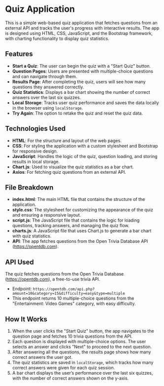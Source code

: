 # Quiz Application

This is a simple web-based quiz application that fetches questions from an external API and tracks the user's progress with interactive results. The app is designed using HTML, CSS, JavaScript, and the Bootstrap framework, with charting functionality to display quiz statistics.

## Features

- **Start a Quiz**: The user can begin the quiz with a "Start Quiz" button.
- **Question Pages**: Users are presented with multiple-choice questions and can navigate through them.
- **Results Page**: After completing the quiz, users will see how many questions they answered correctly.
- **Quiz Statistics**: Displays a bar chart showing the number of correct answers over the last six quizzes.
- **Local Storage**: Tracks user quiz performance and saves the data locally in the browser using `localStorage`.
- **Try Again**: The option to retake the quiz and reset the quiz data.

## Technologies Used

- **HTML**: For the structure and layout of the web pages.
- **CSS**: For styling the application with a custom stylesheet and Bootstrap for responsive design.
- **JavaScript**: Handles the logic of the quiz, question loading, and storing results in local storage.
- **Chart.js**: Used to visualize the quiz statistics as a bar chart.
- **Axios**: For fetching quiz questions from an external API.

## File Breakdown

- **index.html**: The main HTML file that contains the structure of the application.
- **style.css**: The stylesheet for customizing the appearance of the quiz and ensuring a responsive layout.
- **script.js**: The JavaScript file that contains the logic for loading questions, tracking answers, and managing the quiz flow.
- **charts.js**: A JavaScript file that uses Chart.js to generate a bar chart with quiz statistics.
- **API**: The app fetches questions from the Open Trivia Database API (https://opentdb.com).

## API Used

The quiz fetches questions from the Open Trivia Database (https://opentdb.com), a free-to-use trivia API.

- Endpoint: `https://opentdb.com/api.php?amount=10&category=15&difficulty=easy&type=multiple`
- This endpoint returns 10 multiple-choice questions from the "Entertainment: Video Games" category, with easy difficulty.

## How It Works

1. When the user clicks the "Start Quiz" button, the app navigates to the question page and fetches 10 trivia questions from the API.
2. Each question is displayed with multiple-choice options. The user selects an answer and clicks "Next" to proceed to the next question.
3. After answering all the questions, the results page shows how many correct answers the user got.
4. The quiz statistics are saved in `localStorage`, which tracks how many correct answers were given for each quiz session.
5. A bar chart displays the user’s performance over the last six quizzes, with the number of correct answers shown on the y-axis.
